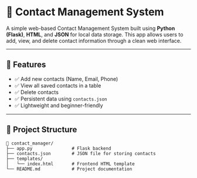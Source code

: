 # 📇 Contact Management System

A simple web-based Contact Management System built using **Python (Flask)**, **HTML**, and **JSON** for local data storage. This app allows users to add, view, and delete contact information through a clean web interface.

---

## 🔧 Features

- ✅ Add new contacts (Name, Email, Phone)
- ✅ View all saved contacts in a table
- ✅ Delete contacts
- ✅ Persistent data using `contacts.json`
- ✅ Lightweight and beginner-friendly

---

## 📁 Project Structure
```text
📁 contact_manager/
├── app.py               # Flask backend
├── contacts.json        # JSON file for storing contacts
├── templates/
│   └── index.html       # Frontend HTML template
└── README.md            # Project documentation
